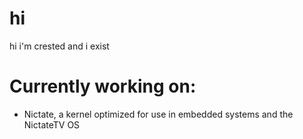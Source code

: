 # hi 

hi i'm crested and i exist

# Currently working on:

- Nictate, a kernel optimized for use in embedded systems and the NictateTV OS
